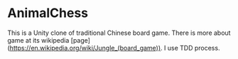 # AnimalChess
This is a Unity clone of traditional Chinese board game.
There is more about game at its wikipedia [page] (https://en.wikipedia.org/wiki/Jungle_(board_game)).
I use TDD process.

